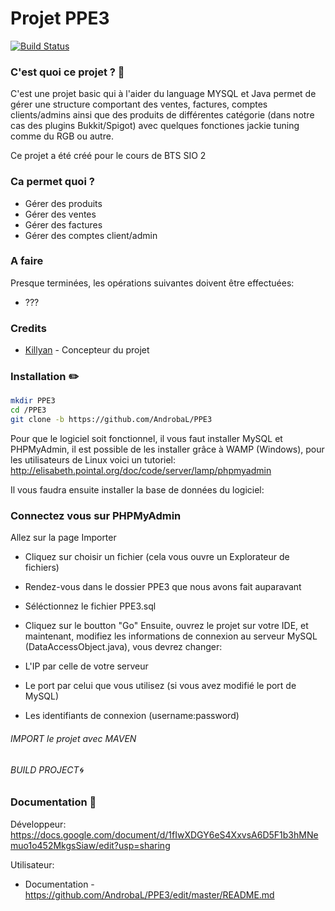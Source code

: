 # Projet PPE3

[![Build Status](https://travis-ci.org/joemccann/dillinger.svg?branch=master)](https://travis-ci.org/joemccann/dillinger)

### C'est quoi ce projet ? 🔣
C'est une projet basic qui à l'aider du language MYSQL et Java permet de gérer une structure comportant des ventes, factures, comptes clients/admins ainsi que des produits de différentes catégorie (dans notre cas des plugins Bukkit/Spigot) avec quelques fonctiones jackie tuning comme du RGB ou autre.

Ce projet a été créé pour le cours de BTS SIO 2

### Ca permet quoi ?

  * Gérer des produits
  * Gérer des ventes
  * Gérer des factures
  * Gérer des comptes client/admin

### A faire
Presque terminées, les opérations suivantes doivent être effectuées:
  - ???

### Credits
* [Killyan](https://github.com/AndrobaL) - Concepteur du projet

### Installation ✏️
```sh
mkdir PPE3
cd /PPE3
git clone -b https://github.com/AndrobaL/PPE3
```

Pour que le logiciel soit fonctionnel, il vous faut installer MySQL et PHPMyAdmin, il est possible de les installer grâce à WAMP (Windows), pour les utilisateurs de Linux voici un tutoriel: http://elisabeth.pointal.org/doc/code/server/lamp/phpmyadmin

Il vous faudra ensuite installer la base de données du logiciel:

### Connectez vous sur PHPMyAdmin
Allez sur la page Importer
 - Cliquez sur choisir un fichier (cela vous ouvre un Explorateur de fichiers)
 - Rendez-vous dans le dossier PPE3 que nous avons fait auparavant
 - Séléctionnez le fichier PPE3.sql
 - Cliquez sur le boutton "Go"
Ensuite, ouvrez le projet sur votre IDE, et maintenant, modifiez les informations de connexion au serveur MySQL (DataAccessObject.java), vous devrez changer:

 - L'IP par celle de votre serveur
 - Le port par celui que vous utilisez (si vous avez modifié le port de MySQL)
 - Les identifiants de connexion (username:password)

###### IMPORT le projet avec MAVEN
###### BUILD PROJECT🌀

### Documentation 📝

Développeur: https://docs.google.com/document/d/1fIwXDGY6eS4XxvsA6D5F1b3hMNemuo1o452MkgsSiaw/edit?usp=sharing

Utilisateur: 

 - Documentation - https://github.com/AndrobaL/PPE3/edit/master/README.md
